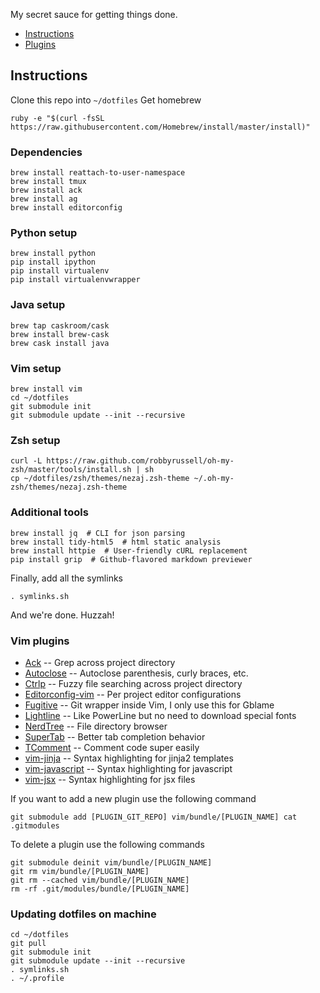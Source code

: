 My secret sauce for getting things done.

* [Instructions](#instructions)
* [Plugins](#vim-plugins)

## Instructions
Clone this repo into `~/dotfiles`
Get homebrew
```
ruby -e "$(curl -fsSL https://raw.githubusercontent.com/Homebrew/install/master/install)"
```

### Dependencies
```
brew install reattach-to-user-namespace
brew install tmux
brew install ack
brew install ag
brew install editorconfig
```

### Python setup
```
brew install python
pip install ipython
pip install virtualenv
pip install virtualenvwrapper
```

### Java setup
```
brew tap caskroom/cask
brew install brew-cask
brew cask install java
```

### Vim setup
```
brew install vim
cd ~/dotfiles
git submodule init
git submodule update --init --recursive
```

### Zsh setup
```
curl -L https://raw.github.com/robbyrussell/oh-my-zsh/master/tools/install.sh | sh
cp ~/dotfiles/zsh/themes/nezaj.zsh-theme ~/.oh-my-zsh/themes/nezaj.zsh-theme
```

### Additional tools
```
brew install jq  # CLI for json parsing
brew install tidy-html5  # html static analysis
brew install httpie  # User-friendly cURL replacement
pip install grip  # Github-flavored markdown previewer
```

Finally, add all the symlinks
```
. symlinks.sh
```

And we're done. Huzzah!

### Vim plugins
* [Ack][Ack] -- Grep across project directory
* [Autoclose][Autoclose] -- Autoclose parenthesis, curly braces, etc.
* [Ctrlp][Ctrlp] -- Fuzzy file searching across project directory
* [Editorconfig-vim][editconfig] -- Per project editor configurations
* [Fugitive][Fugitive]  -- Git wrapper inside Vim, I only use this for Gblame
* [Lightline][Lightline] -- Like PowerLine but no need to download special fonts
* [NerdTree][NerdTree] -- File directory browser
* [SuperTab][SuperTab] -- Better tab completion behavior
* [TComment][TComment] -- Comment code super easily
* [vim-jinja][vim-jinja] -- Syntax highlighting for jinja2 templates
* [vim-javascript][vim-javascript] -- Syntax highlighting for javascript
* [vim-jsx][vim-jsx] -- Syntax highlighting for jsx files

If you want to add a new plugin use the following command
```
git submodule add [PLUGIN_GIT_REPO] vim/bundle/[PLUGIN_NAME] cat .gitmodules
```

To delete a plugin use the following commands
```
git submodule deinit vim/bundle/[PLUGIN_NAME]
git rm vim/bundle/[PLUGIN_NAME]
git rm --cached vim/bundle/[PLUGIN_NAME]
rm -rf .git/modules/bundle/[PLUGIN_NAME]
```

### Updating dotfiles on machine
```
cd ~/dotfiles
git pull
git submodule init
git submodule update --init --recursive
. symlinks.sh
. ~/.profile
```

[Ack]: https://github.com/mileszs/ack.vim.git
[Autoclose]: https://github.com/Townk/vim-autoclose
[editconfig]: https://github.com/editorconfig/editorconfig-vim
[CtrlP]: https://github.com/kien/ctrlp.vim.git
[Fugitive]: https://github.com/tpope/vim-fugitive
[LightLine]: https://github.com/itchyny/lightline.vim
[NerdTree]: https://github.com/scrooloose/nerdtree.git
[SuperTab]: https://github.com/ervandew/supertab]
[TComment]: https://github.com/tomtom/tcomment_vim
[vim-jinja]: https://github.com/mitsuhiko/vim-jinja
[vim-javascript]: https://github.com/pangloss/vim-javascript
[vim-jsx]: https://github.com/mxw/vim-jsx
